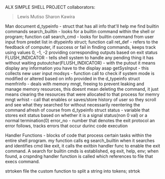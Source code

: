 ALX SIMPLE SHELL PROJECT
collaborators:
>Lewis Mutiso
>Sharon Kawira

Man document
d_typeinfo - struct that has all info that'll help me find builtin commands
search_builtin - looks for a builtin command within the shell or program; function call 
search_cmd - looks for builtin command from user input from predet list in dtypeinfo struct; function call
ret_def - refers to the feedback of computer, if success or fail in finding commands, keeps track using values 0, -1, -2 providing corresponding outputs based on exit status
FLUSH_INDICATOR - tells shell system to handle any pending thing it has without waiting
putoutchar(FLUSH_INDICATOR) - with the putout it means display any information you have to the display asap
getSysInput - this collects new user input
modsys - function call to check if system mode is modified or altered based on info provided in the d_typeinfo struct
memfrinfo - deals with memory mngt, freeing to prevent leaking and manage memory resources, this doesnt mean deleting the command, it just means clearing the resources that were allocated to that process for memry mngt
wrhist - call that enables or saves/store history of user so they scroll and see what they searched for without necessarily reentering the command afresh of course from d_typeinfo struct
status - variable that stores exit status based on whether it is a signal status(non 0 val) or a normal termination(0)
error_no - number that denotes the exit protocol an error follows, tracks errors that occur durinc code execution

Handler Functions - blocks of code that process certain tasks within the entire shell program. my function calls eg search_builtin when it searches and identifies cmd like exit, it calls the exitbin handler func to enable the exit command. A search for builtin cmds is established, eg exit, help, env; when found, a crspndng handler function is called which references to file that execs command.

strtoken file 
the custom function to split a string into tokens; strtok

